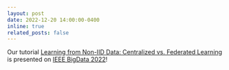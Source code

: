 ```yaml
---
layout: post
date: 2022-12-20 14:00:00-0400
inline: true
related_posts: false
---
```


Our tutorial <a href='https://sites.google.com/view/bigdata22-noniid'>Learning from Non-IID Data: Centralized vs. Federated Learning</a> is presented on <a href='https://bigdataieee.org/BigData2022/'>IEEE BigData 2022</a>! 
